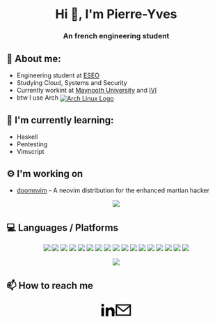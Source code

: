 <!--
**yttrion/yttrion** is a ✨ _special_ ✨ repository because its `README.md` (this file) appears on your GitHub profile.
-->
<h1 align="center">Hi 👋, I'm Pierre-Yves</h1>
<h3 align="center">An french engineering student</h3>

## :book: About me:
- Engineering student at [ESEO](https://eseo.fr/en/)
- Studying Cloud, Systems and Security
- Currently workint at [Maynooth University](https://www.maynoothuniversity.ie/) and [IVI](https://ivi.ie)
- btw I use Arch [<img src="https://raw.githubusercontent.com/Raymo111/Raymo111/master/socials/arch.svg" height="30em" align="center" alt="Arch Linux Logo" title="Arch Linux Logo"/>](https://archlinux.org/)
## 🌱 I'm currently learning:
- Haskell
- Pentesting
- Vimscript
## :gear: I'm working on
- <a href="https://github.com/yttrion/doomnvim">doomnvim</a> - A neovim distribution for the enhanced martian hacker

<p align="center">
	<img src="https://github-readme-stats.vercel.app/api?username=yttrion&show_icons=true&theme=default" />
</p>

## :computer: Languages / Platforms


<p align="center">
  <img src="https://img.shields.io/badge/-C-1AA946?style=for-the-badge&logo=c&logoColor=ffffff" />
  <img src="https://img.shields.io/badge/-Python-3776AB?style=for-the-badge&logo=python&logoColor=ffffff" />
  <img src="https://img.shields.io/badge/-Java-f89820?style=for-the-badge&logo=java&logoColor=ffffff" />
  <img src="https://img.shields.io/badge/-JavaScript-F7DF1C?style=for-the-badge&logo=javascript&logoColor=000000" />
  <img src="https://img.shields.io/badge/-Haskell-D8D8D8?style=for-the-badge&logo=haskell&logoColor=000000" />
  <img src="https://img.shields.io/badge/-HTML-e34c26?style=for-the-badge&logo=html5&logoColor=ffffff" />
  <img src="https://img.shields.io/badge/-CSS-2965f1?style=for-the-badge&logo=css3&logoColor=ffffff" />
  <img src="https://img.shields.io/badge/-PHP-474A8A?style=for-the-badge&logo=php&logoColor=ffffff" />
  <img src="https://img.shields.io/badge/-Node.js-3c873a?style=for-the-badge&logo=node.js&logoColor=ffffff" />
  <img src="https://img.shields.io/badge/-MySQL-4479A1?style=for-the-badge&logo=MySQL&logoColor=ffffff" />
  <img src="https://img.shields.io/badge/-SQLite-1d97e2?style=for-the-badge&logo=sqlite&logoColor=ffffff" />
  <img src="https://img.shields.io/badge/-Git-%23F05032?style=for-the-badge&logo=git&logoColor=%23ffffff" />
  <img src="https://img.shields.io/badge/-Vim-3c873a?style=for-the-badge&logo=vim&logoColor=ffffff" />
  <img src="https://img.shields.io/badge/-Latex-1bc0b7?style=for-the-badge&logo=latex&logoColor=ffffff" />
  <img src="https://img.shields.io/badge/-Windows-1075da?style=for-the-badge&logo=windows&logoColor=ffffff" />
  <img src="https://img.shields.io/badge/-OSX-cfd0d0?style=for-the-badge&logo=apple&logoColor=000000" />
  <img src="https://img.shields.io/badge/-Linux-ffa600?style=for-the-badge&logo=linux&logoColor=ffffff" />
	<!--
  <img src="https://img.shields.io/badge/-FreeBSD-fa3f05?style=for-the-badge&logo=freebsd&logoColor=ffffff" />
	-->
</p>

<p align="center">
  <img src="https://github-readme-stats.vercel.app/api/top-langs/?username=yttrion" />
</p>


## 📫 How to reach me
<p align="center">
	<a href="https://fr.linkedin.com/in/pierre-yves-douault-a1a8b8182" target="blank">
		<img align="center" src="https://github.com/yttrion/yttrion/blob/master/assets/linkedin.svg" alt="pydouault" height="30" width="30" />
	</a>
	<a href="mailto:pierreyvesdouault@protonmail.com" target="blank">
		<img align="center" src="https://github.com/yttrion/yttrion/blob/master/assets/email.svg" alt="pydouault" height="35" width="35" />
	</a>
</p>
